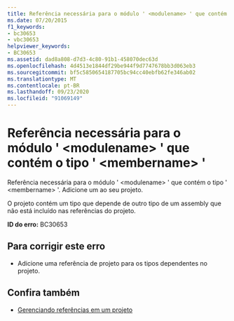 ```yaml
---
title: Referência necessária para o módulo ' <modulename> ' que contém o tipo ' <membername> '
ms.date: 07/20/2015
f1_keywords:
- bc30653
- vbc30653
helpviewer_keywords:
- BC30653
ms.assetid: dad8a808-d7d3-4c80-91b1-458070dec63d
ms.openlocfilehash: 4d4513e1844df29be944f9d7747678bb3d063eb3
ms.sourcegitcommit: bf5c5850654187705bc94cc40ebfb62fe346ab02
ms.translationtype: MT
ms.contentlocale: pt-BR
ms.lasthandoff: 09/23/2020
ms.locfileid: "91069149"
---
```

# <a name="reference-required-to-module-modulename-containing-the-type-membername"></a>Referência necessária para o módulo ' \<modulename> ' que contém o tipo ' \<membername> '

Referência necessária para o módulo ' \<modulename> ' que contém o tipo ' \<membername> '. Adicione um ao seu projeto.  
  
 O projeto contém um tipo que depende de outro tipo de um assembly que não está incluído nas referências do projeto.  
  
 **ID do erro:** BC30653  
  
## <a name="to-correct-this-error"></a>Para corrigir este erro  
  
- Adicione uma referência de projeto para os tipos dependentes no projeto.  
  
## <a name="see-also"></a>Confira também

- [Gerenciando referências em um projeto](/visualstudio/ide/managing-references-in-a-project)
